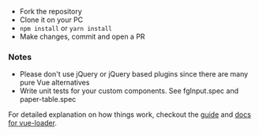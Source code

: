 -   Fork the repository
-   Clone it on your PC
-   `npm install` or `yarn install`
-   Make changes, commit and open a PR

### Notes

-   Please don't use jQuery or jQuery based plugins since there are many pure Vue alternatives
-   Write unit tests for your custom components. See fgInput.spec and paper-table.spec

For detailed explanation on how things work, checkout the [guide](http://vuejs-templates.github.io/webpack/) and [docs for vue-loader](http://vuejs.github.io/vue-loader).
